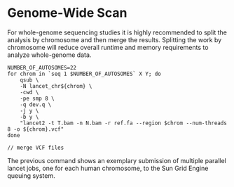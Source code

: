 # Genome-Wide Scan

For whole-genome sequencing studies it is highly recommended to split the analysis by chromosome and then merge the results. Splitting the work by chromosome will reduce overall runtime and memory requirements to analyze whole-genome data.

```
NUMBER_OF_AUTOSOMES=22
for chrom in `seq 1 $NUMBER_OF_AUTOSOMES` X Y; do
	qsub \
	-N lancet_chr${chrom} \
	-cwd \
	-pe smp 8 \
	-q dev.q \
	-j y \
	-b y \
	"lancet2 -t T.bam -n N.bam -r ref.fa --region $chrom --num-threads 8 -o ${chrom}.vcf"
done

// merge VCF files
```
The previous command shows an exemplary submission of multiple parallel lancet jobs, one for each human chromosome, to the Sun Grid Engine queuing system.
